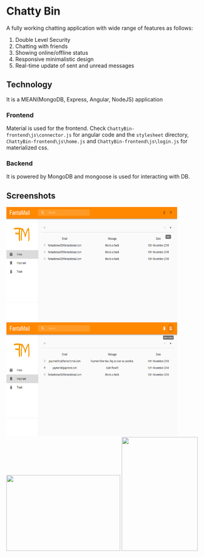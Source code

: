 # Chatty Bin
A fully working chatting application with wide range of features as follows:
1. Double Level Security
2. Chatting with friends
3. Showing online/offline status
4. Responsive minimalistic design
5. Real-time update of sent and unread messages

## Technology
It is a MEAN(MongoDB, Express, Angular, NodeJS) application

### Frontend
Material is used for the frontend. Check ``` ChattyBin-frontend\js\connector.js ``` for angular code and the ``` stylesheet ``` directory, ``` ChattyBin-frontend\js\home.js ``` and ```ChattyBin-frontend\js\login.js``` for materialized css.

### Backend
It is powered by MongoDB and mongoose is used for interacting with DB.

## Screenshots


<img src="https://github.com/sheheryarnaveed/FantaMail/blob/master/src/screenshots/1.png" width="450" height="300">
<img src="https://github.com/sheheryarnaveed/FantaMail/blob/master/src/screenshots/2.png" width="450" height="300">
<img src="https://github.com/sheheryarnaveed/FantaMail/blob/master/src/screenshots/3.png" width="300" height="200">
<img src="https://github.com/sheheryarnaveed/FantaMail/blob/master/src/screenshots/4.png" width="200" height="300">
